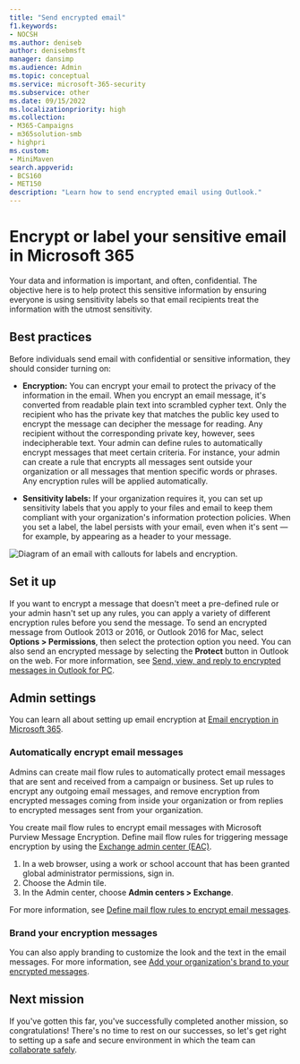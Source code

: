 ```yaml
---
title: "Send encrypted email"
f1.keywords:
- NOCSH
ms.author: deniseb
author: denisebmsft
manager: dansimp
ms.audience: Admin
ms.topic: conceptual
ms.service: microsoft-365-security
ms.subservice: other
ms.date: 09/15/2022
ms.localizationpriority: high
ms.collection: 
- M365-Campaigns
- m365solution-smb
- highpri
ms.custom:
- MiniMaven
search.appverid:
- BCS160
- MET150
description: "Learn how to send encrypted email using Outlook."
---
```


# Encrypt or label your sensitive email in Microsoft 365

Your data and information is important, and often, confidential. The objective here is to help protect this sensitive information by ensuring everyone is using sensitivity labels so that email recipients treat the information with the utmost sensitivity.

## Best practices

Before individuals send email with confidential or sensitive information, they should consider turning on:

- **Encryption:** You can encrypt your email to protect the privacy of the information in the email. When you encrypt an email message, it's converted from readable plain text into scrambled cypher text. Only the recipient who has the private key that matches the public key used to encrypt the message can decipher the message for reading. Any recipient without the corresponding private key, however, sees indecipherable text. Your admin can define rules to automatically encrypt messages that meet certain criteria. For instance, your admin can create a rule that encrypts all messages sent outside your organization or all messages that mention specific words or phrases. Any encryption rules will be applied automatically.

- **Sensitivity labels:** If your organization requires it, you can set up sensitivity labels that you apply to your files and email to keep them compliant with your organization's information protection policies. When you set a label, the label persists with your email, even when it's sent &mdash; for example, by appearing as a header to your message.

![Diagram of an email with callouts for labels and encryption.](../media/m365-campaign-email-encrypt.png)

## Set it up

If you want to encrypt a message that doesn't meet a pre-defined rule or your admin hasn't set up any rules, you can apply a variety of different encryption rules before you send the message. To send an encrypted message from Outlook 2013 or 2016, or Outlook 2016 for Mac, select **Options > Permissions**, then select the protection option you need. You can also send an encrypted message by selecting the **Protect** button in Outlook on the web. For more information, see [Send, view, and reply to encrypted messages in Outlook for PC](https://support.microsoft.com/en-us/office/send-view-and-reply-to-encrypted-messages-in-outlook-for-pc-eaa43495-9bbb-4fca-922a-df90dee51980).

## Admin settings

You can learn all about setting up email encryption at [Email encryption in Microsoft 365](../compliance/email-encryption.md).

### Automatically encrypt email messages

Admins can create mail flow rules to automatically protect email messages that are sent and received from a campaign or business. Set up rules to encrypt any outgoing email messages, and remove encryption from encrypted messages coming from inside your organization or from replies to encrypted messages sent from your organization.

You create mail flow rules to encrypt email messages with Microsoft Purview Message Encryption. Define mail flow rules for triggering message encryption by using the <a href="https://go.microsoft.com/fwlink/p/?linkid=2059104" target="_blank">Exchange admin center (EAC)</a>.

1. In a web browser, using a work or school account that has been granted global administrator permissions, sign in.
2. Choose the Admin tile.
3. In the Admin center, choose **Admin centers > Exchange**.

For more information, see [Define mail flow rules to encrypt email messages](../compliance/define-mail-flow-rules-to-encrypt-email.md).

### Brand your encryption messages

You can also apply branding to customize the look and the text in the email messages. For more information, see [Add your organization's brand to your encrypted messages](../compliance/email-encryption.md).

## Next mission

If you've gotten this far, you've successfully completed another mission, so congratulations! There's no time to rest on our successes, so let's get right to setting up a safe and secure environment in which the team can [collaborate safely](m365bp-collaborate-share-securely.md).